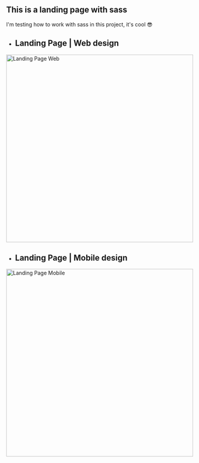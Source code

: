 ## This is a landing page with sass

I'm testing how to work with sass in this project, it's cool :sunglasses: 

* ## Landing Page | Web design

<img src="./assets/landing-web.gif" alt="Landing Page Web" width="500" />

* ## Landing Page | Mobile design

<img src="./assets/landing-mobile.gif" alt="Landing Page Mobile" width="500" />

